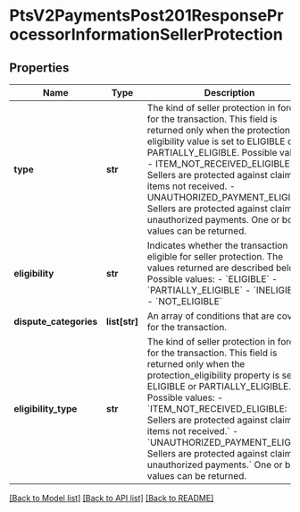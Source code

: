 # PtsV2PaymentsPost201ResponseProcessorInformationSellerProtection

## Properties
Name | Type | Description | Notes
------------ | ------------- | ------------- | -------------
**type** | **str** | The kind of seller protection in force for the transaction. This field is returned only when the protection eligibility value is set to ELIGIBLE or PARTIALLY_ELIGIBLE. Possible values - ITEM_NOT_RECEIVED_ELIGIBLE: Sellers are protected against claims for items not received. - UNAUTHORIZED_PAYMENT_ELIGIBLE: Sellers are protected against claims for unauthorized payments. One or both values can be returned.  | [optional] 
**eligibility** | **str** | Indicates whether the transaction is eligible for seller protection. The values returned are described below. Possible values: - &#x60;ELIGIBLE&#x60; - &#x60;PARTIALLY_ELIGIBLE&#x60; - &#x60;INELIGIBLE&#x60; - &#x60;NOT_ELIGIBLE&#x60;  | [optional] 
**dispute_categories** | **list[str]** | An array of conditions that are covered for the transaction.  | [optional] 
**eligibility_type** | **str** | The kind of seller protection in force for the transaction. This field is returned only when the protection_eligibility property is set to ELIGIBLE or PARTIALLY_ELIGIBLE. Possible values: - &#x60;ITEM_NOT_RECEIVED_ELIGIBLE: Sellers are protected against claims for items not received.&#x60; - &#x60;UNAUTHORIZED_PAYMENT_ELIGIBLE: Sellers are protected against claims for unauthorized payments.&#x60; One or both values can be returned.  | [optional] 

[[Back to Model list]](../README.md#documentation-for-models) [[Back to API list]](../README.md#documentation-for-api-endpoints) [[Back to README]](../README.md)


